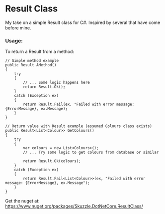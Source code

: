 # Result Class
My take on a simple Result class for C#. Inspired by several that have come before mine.

### Usage:
To return a Result from a method:
```
// Simple method example
public Result AMethod()
{
    try
    {
        // ... Some logic happens here
        return Result.Ok();
    }
    catch (Exception ex)
    {
        return Result.Fail(ex, "Failed with error message: {ErrorMessage}, ex.Message);
    }
}

// Return value with Result example (assumed Colours class exists)
public Result<List<Colour>> GetColours()
{
    try
    {
        var colours = new List<Colours>();
        // ... Try some logic to get colours from database or similar
        
        return Result.Ok(colours);
    }
    catch (Exception ex)
    {
        return Result.Fail<List<Colour>>(ex, "Failed with error message: {ErrorMessage}, ex.Message");
    }
}
```

Get the nuget at:
https://www.nuget.org/packages/Skuzzle.DotNetCore.ResultClass/